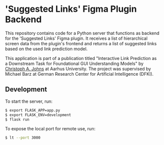 # 'Suggested Links' Figma Plugin Backend

This repository contains code for a Python server that functions as backend for the 'Suggested Links' Figma plugin.
It receives a list of hierarchical screen data from the plugin's frontend and returns a list of suggested links based on the used link prediction model.

This application is part of a publication titled "Interactive Link Prediction as a Downstream Task for Foundational GUI Understanding Models" by [Christoph A. Johns](mailto:christophjohns@aalto.fi?subject=[GitHub]%20Suggested%20Links%Figma%Plugin) at Aarhus University.
The project was supervised by Michael Barz at German Research Center for Artificial Intelligence (DFKI).

## Development

To start the server, run:

```zsh
$ export FLASK_APP=app.py
$ export FLASK_ENV=development
$ flask run
```

To expose the local port for remote use, run:

```zsh
$ lt --port 3000
```
